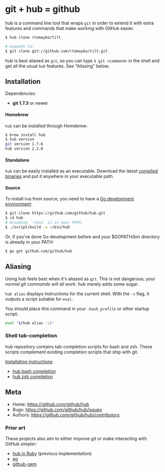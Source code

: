 git + hub = github
==================

hub is a command line tool that wraps `git` in order to extend it with extra
features and commands that make working with GitHub easier.

~~~ sh
$ hub clone rtomayko/tilt

# expands to:
$ git clone git://github.com/rtomayko/tilt.git
~~~

hub is best aliased as `git`, so you can type `$ git <command>` in the shell and
get all the usual `hub` features. See "Aliasing" below.


Installation
------------

Dependencies:

* **git 1.7.3** or newer

#### Homebrew

`hub` can be installed through Homebrew:

~~~ sh
$ brew install hub
$ hub version
git version 1.7.6
hub version 2.2.0
~~~

#### Standalone

`hub` can be easily installed as an executable. Download the latest
[compiled binaries](https://github.com/github/hub/releases) and put it anywhere
in your executable path.

#### Source

To install `hub` from source, you need to have a [Go development environment](http://golang.org/doc/install):

~~~ sh
$ git clone https://github.com/github/hub.git
$ cd hub
# Assuming `~/bin` is in your PATH:
$ ./script/build -o ~/bin/hub
~~~

Or, if you've done Go development before and your $GOPATH/bin
directory is already in your PATH:

~~~ sh
$ go get github.com/github/hub
~~~

Aliasing
--------

Using hub feels best when it's aliased as `git`. This is not dangerous; your
_normal git commands will all work_. hub merely adds some sugar.

`hub alias` displays instructions for the current shell. With the `-s` flag, it
outputs a script suitable for `eval`.

You should place this command in your `.bash_profile` or other startup script:

~~~ sh
eval "$(hub alias -s)"
~~~

### Shell tab-completion

hub repository contains tab-completion scripts for bash and zsh. These scripts
complement existing completion scripts that ship with git.

[Installation instructions](etc)

* [hub bash completion](https://github.com/github/hub/blob/master/etc/hub.bash_completion.sh)
* [hub zsh completion](https://github.com/github/hub/blob/master/etc/hub.zsh_completion)

Meta
----

* Home: <https://github.com/github/hub>
* Bugs: <https://github.com/github/hub/issues>
* Authors: <https://github.com/github/hub/contributors>

### Prior art

These projects also aim to either improve git or make interacting with
GitHub simpler:

* [hub in Ruby](https://github.com/github/hub/tree/1.12-stable) (previous implementation)
* [eg](http://www.gnome.org/~newren/eg/)
* [github-gem](https://github.com/defunkt/github-gem)
